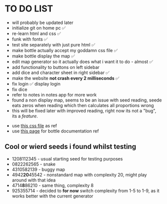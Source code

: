 # TO DO LIST

- will probably be updated later
- initialize git on home pc ✅
- re-learn html and css ✅
- funk with fonts ✅
- test site separately with just pure html ✅
- make bottle actually accept my goddamn css file ✅
- make bottle display the map ✅
- edit map generator so it actually does what i want it to do - almost ✅
- add functionality to buttons on left sidebar
- add dice and character sheet in right sidebar ✅
- make the website **not crash every 2 milliseconds** ✅
- fix login ✅ display login
- fix dice
- refer to notes in notes app for more work
- found a non display map, seems to be an issue with seed reading, seede eats zeros when reading which then calculates all proportions wrong
- this will be fixed later with improved reading, right now its not a "bug", its a *feature*.

<!-- doign this rn -->

- use [this css file](https://www.w3schools.com/w3css/4/w3.css) as ref
- use [this page](https://bottlepy.org/docs/dev/api.html#bottle.BaseRequest.files) for bottle documentation ref

## Cool or wierd seeds i found whilst testing

- 1208112345 - usual starting seed for testing purposes
- 0822262565 - snake
- 4310582139 - buggy map
- 4942**20**45542 - nonstandard map with complexity 20, might play around with that idea
- 4714**8**86210 - same thing, complexity 8
- 925355714 - decided to **for now** switch complexity from 1-5 to 1-9, as it works better with the current generator
